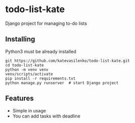 # todo-list-kate

Django project for managing to-do lists


## Installing

Python3 must be already installed

```shell
git https://github.com/katevasilenko/todo-list-kate.git
cd todo-list-kate
python -m venv venv
venv/scripts/activate
pip install -r requirements.txt
python manage.py runserver  # start Django project
```

## Features

* Simple in usage
* You can add tasks with deadline
